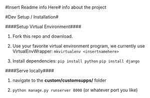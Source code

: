 #Insert Readme info Here#
info about the project

#Dev Setup / Installation#

####Setup Virtual Environment####

1. Fork this repo and download.

2. Use your favorite virtual environment program, we currently use VirtualEnvWrapper:
`mkvirtualenv <insertnamehere>`

3. Install dependencies:
`pip install python`
`pip install django`

####Serve locally####
1. navigate to the **custom/customsupps/** folder

2. `python manage.py runserver 8000` (or whatever port you like)
